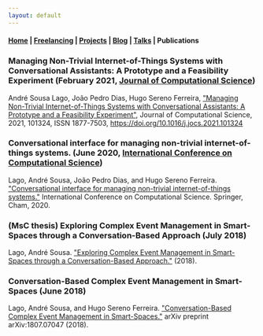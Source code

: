 ```yaml
---
layout: default
---
```


#### [Home](/) | [Freelancing](/freelancing) |  [Projects](/projects) | [Blog](/blog) | [Talks](/talks) | Publications

### Managing Non-Trivial Internet-of-Things Systems with Conversational Assistants: A Prototype and a Feasibility Experiment (February 2021, [Journal of Computational Science](https://www.sciencedirect.com/journal/journal-of-computational-science))

André Sousa Lago, João Pedro Dias, Hugo Sereno Ferreira, ["Managing Non-Trivial Internet-of-Things Systems with Conversational Assistants: A Prototype and a Feasibility Experiment"](https://doi.org/10.1016/j.jocs.2021.101324), Journal of Computational Science, 2021, 101324, ISSN 1877-7503, https://doi.org/10.1016/j.jocs.2021.101324

### Conversational interface for managing non-trivial internet-of-things systems. (June 2020, [International Conference on Computational Science](https://www.iccs-meeting.org/iccs2020/))

Lago, André Sousa, João Pedro Dias, and Hugo Sereno Ferreira. ["Conversational interface for managing non-trivial internet-of-things systems."](https://link.springer.com/chapter/10.1007/978-3-030-50426-7_29) International Conference on Computational Science. Springer, Cham, 2020.

### (MsC thesis) Exploring Complex Event Management in Smart-Spaces through a Conversation-Based Approach (July 2018)

Lago, André Sousa. ["Exploring Complex Event Management in Smart-Spaces through a Conversation-Based Approach."](https://hdl.handle.net/10216/114084) (2018).

### Conversation-Based Complex Event Management in Smart-Spaces (June 2018)

Lago, André Sousa, and Hugo Sereno Ferreira. ["Conversation-Based Complex Event Management in Smart-Spaces."](https://arxiv.org/abs/1807.07047) arXiv preprint arXiv:1807.07047 (2018).
